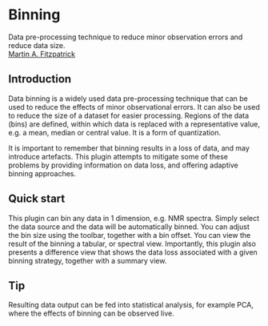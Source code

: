 Binning
=======

Data pre-processing technique to reduce minor observation errors and reduce data size.  
[Martin A. Fitzpatrick][]

Introduction
------------

Data binning is a widely used data pre-processing technique that can be used to reduce the effects of minor observational errors. It can also be used to reduce the size of a dataset for easier processing. Regions of the data (bins) are defined, within which data is replaced with a representative value, e.g. a mean, median or central value. It is a form of quantization.

It is important to remember that binning results in a loss of data, and may introduce artefacts. This plugin attempts to mitigate some of these problems by providing information on data loss, and offering adaptive binning approaches.

Quick start
-----------

This plugin can bin any data in 1 dimension, e.g. NMR spectra. Simply select the data source and the data will be automatically binned. You can adjust the bin size using the toolbar, together with a bin offset. You can view the result of the binning a tabular, or spectral view. Importantly, this plugin also presents a difference view that shows the data loss associated with a given binning strategy, together with a summary view.

Tip
---

Resulting data output can be fed into statistical analysis, for example PCA, where the effects of binning can be observed live.

  [Martin A. Fitzpatrick]: http://martinfitzpatrick.name/